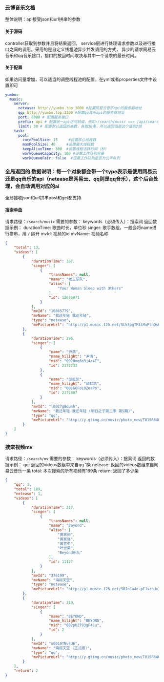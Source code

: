 ### 云博音乐文档
整体说明：api接受json和url拼串的参数

#### 关于源码
controller获取到参数并且将结果返回。
service层进行处理请求参数以及进行接口之间的调用，采用的是自定义线程池异步并发调用的方式，
异步的请求网易云音乐和qq音乐接口，接口的放回时间取决与其中一个请求的最长时间。

#### 关于配置
如果访问量增加，可以适当的调整线程池的配置，在yml或者properties文件中设置即可
```yml
yumbo:
  music:
    server:
      netease: http://yumbo.top:3000 #配置网易云音乐api的服务器地址
      qq: http://yumbo.top:3300 #配置qq音乐api的服务器地址
      port: 8888 # 配置服务端口
      prefix: api # 配置统一api访问前缀，例如:/search/music ==> /api/search/music
      limit: 30 # 配置默认返回的条数，各取30条，所以返回值是这个值的2倍
    task:
      pool:
        corePoolSize: 15     #设置核心线程数
        maxPoolSize: 40     #设置最大线程数
        keepAliveTime: 300  #设置线程活跃时间（秒）
        workQueueCapacity: 100 #设置工作队列容量
        workQueueFair: false  #设置工作队列是否为公平队列
```
### 全局返回的 数据说明：每一个对象都会带一个type表示是使用网易云还是qq音乐的api（netease是网易云、qq则是qq音乐），这个后台处理，会自动调用对应的ai
全局接收json和url拼串post和get都支持.
#### 搜索单曲
请求路径：`/search/music`
需要的参数：
keywords（必须传入）：搜索词
返回数据示例：
durationTime: 歌曲时长，单位秒
singer: 歌手数组，一般会将name进行拼串，用 `/` 隔开
mvId: 视频的id
mvName: 视频名称
```json
{
    "total": 13,
    "videos": [
        {
            "durationTime": 367,
            "singer": [
                {
                    "transNames": null,
                    "name": "老王乐队",
                    "alias": [
                        "Your Woman Sleep with Others"
                    ],
                    "id": 12676071
                }
            ],
            "mvId": "10865779",
            "mvName": "我还年轻 我还年轻",
            "type": "netease",
            "mvPictureUrl": "http://p1.music.126.net/GLk5pgTP3tMuPlhQsLhZ1Q==/109951164051434519.jpg"
        },
        {
            "durationTime": 296,
            "singer": [
                {
                    "name": "尹清",
                    "name_hilight": "尹清",
                    "mid": "002Hmq6o3j4z4T",
                    "id": 2172733
                },
                {
                    "name": "邱虹凯",
                    "name_hilight": "邱虹凯",
                    "mid": "001GOFoL0ZeaPo",
                    "id": 2172807
                }
            ],
            "mvId": "l0027g8dumh",
            "mvName": "我还年轻 我还年轻 (明日之子第二季 第5期)",
            "type": "qq",
            "mvPictureUrl": "http://y.gtimg.cn/music/photo_new/T015R640x360M101004EOnn44NA6W3.jpg"
        }
    ]
}
```

### 搜索视频mv
请求路径：`/search/mv`
需要的参数：
keywords（必须传入）：搜索词
返回的数据示例：
qq: 返回的videos数组中来自qq 1条
netease: 返回的videos数组来自网易云音乐一条
total: 本次搜索的所有视频有189条
return: 返回了多少条
```json
{
    "qq": 1,
    "total": 189,
    "netease": 1,
    "videos": [
        {
            "durationTime": 317,
            "singer": [
                {
                    "transNames": null,
                    "name": "Beyond",
                    "alias": [
                        "黄家驹",
                        "黄家强",
                        "黄贯中",
                        "叶世荣",
                        "Beyond乐队"
                    ],
                    "id": 11127
                }
            ],
            "mvId": "376199",
            "mvName": "海阔天空",
            "type": "netease",
            "mvPictureUrl": "http://p1.music.126.net/S8InCa4o-pFJszhUvI-NPQ==/3247957351196805.jpg"
        },
        {
            "durationTime": 319,
            "singer": [
                {
                    "name": "BEYOND",
                    "name_hilight": "BEYOND",
                    "mid": "002pUZT93gF4Cu",
                    "id": 2
                }
            ],
            "mvId": "u0010TNv4U6",
            "mvName": "海阔天空 (正式版)",
            "type": "qq",
            "mvPictureUrl": "http://y.gtimg.cn/music/photo_new/T015R640x360M1010024jbha2gPk27.jpg"
        }
    ],
    "return": 2
}
```